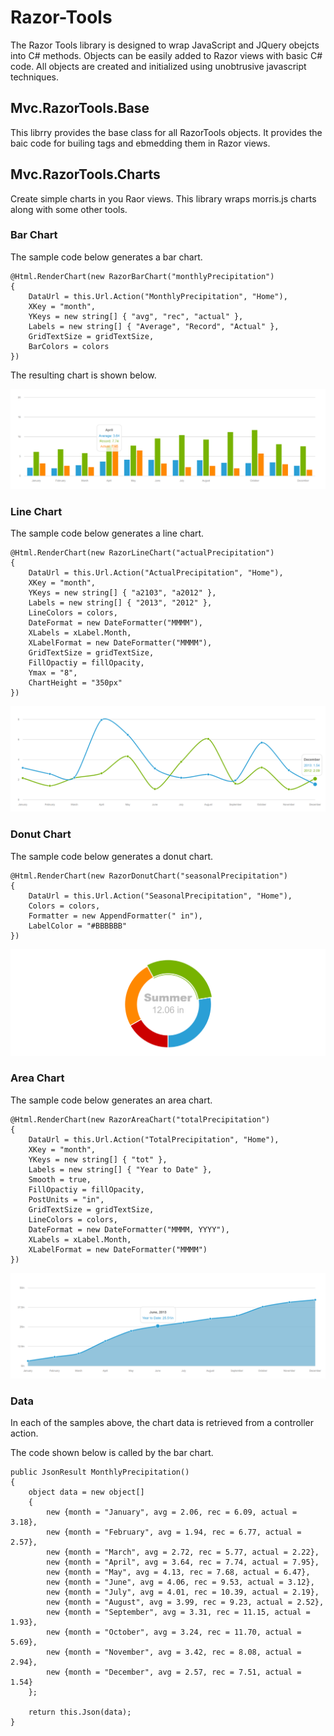 # Razor-Tools
The Razor Tools library is designed to wrap JavaScript and JQuery obejcts into C# methods. Objects can be easily added to Razor views with basic C# code. All objects are created and initialized using unobtrusive javascript techniques.

## Mvc.RazorTools.Base
This librry provides the base class for all RazorTools objects. It provides the baic code for builing tags and ebmedding them in Razor views.

## Mvc.RazorTools.Charts
Create simple charts in you Raor views. This library wraps morris.js charts along with some other tools.

### Bar Chart
The sample code below generates a bar chart.

	@Html.RenderChart(new RazorBarChart("monthlyPrecipitation")
	{
		DataUrl = this.Url.Action("MonthlyPrecipitation", "Home"),
		XKey = "month",
		YKeys = new string[] { "avg", "rec", "actual" },
		Labels = new string[] { "Average", "Record", "Actual" },
		GridTextSize = gridTextSize,
		BarColors = colors
	})

The resulting chart is shown below.

![Bar Chart](https://github.com/porrey/Razor-Tools/raw/master/Images/chart-sample-1.png)

### Line Chart
The sample code below generates a line chart.

	@Html.RenderChart(new RazorLineChart("actualPrecipitation")
	{
		DataUrl = this.Url.Action("ActualPrecipitation", "Home"),
		XKey = "month",
		YKeys = new string[] { "a2103", "a2012" },
		Labels = new string[] { "2013", "2012" },
		LineColors = colors,
		DateFormat = new DateFormatter("MMMM"),
		XLabels = xLabel.Month,
		XLabelFormat = new DateFormatter("MMMM"),
		GridTextSize = gridTextSize,
		FillOpactiy = fillOpacity,
		Ymax = "8",
		ChartHeight = "350px"
	})

![Line Chart](https://github.com/porrey/Razor-Tools/raw/master/Images/chart-sample-2.png)

### Donut Chart
The sample code below generates a donut chart.

	@Html.RenderChart(new RazorDonutChart("seasonalPrecipitation")
	{
		DataUrl = this.Url.Action("SeasonalPrecipitation", "Home"),
		Colors = colors,
		Formatter = new AppendFormatter(" in"),
		LabelColor = "#BBBBBB"
	})

![Donut Chart](https://github.com/porrey/Razor-Tools/raw/master/Images/chart-sample-3.png)

### Area Chart
The sample code below generates an area chart.

	@Html.RenderChart(new RazorAreaChart("totalPrecipitation")
	{
		DataUrl = this.Url.Action("TotalPrecipitation", "Home"),
		XKey = "month",
		YKeys = new string[] { "tot" },
		Labels = new string[] { "Year to Date" },
		Smooth = true,
		FillOpactiy = fillOpacity,
		PostUnits = "in",
		GridTextSize = gridTextSize,
		LineColors = colors,
		DateFormat = new DateFormatter("MMMM, YYYY"),
		XLabels = xLabel.Month,
		XLabelFormat = new DateFormatter("MMMM")
	})

![Area Chart](https://github.com/porrey/Razor-Tools/raw/master/Images/chart-sample-4.png)

### Data

In each of the samples above, the chart data is retrieved from a controller action.

The code shown below is called by the bar chart.

	public JsonResult MonthlyPrecipitation()
	{
		object data = new object[]
		{
			new {month = "January", avg = 2.06, rec = 6.09, actual = 3.18},
			new {month = "February", avg = 1.94, rec = 6.77, actual = 2.57},
			new {month = "March", avg = 2.72, rec = 5.77, actual = 2.22},
			new {month = "April", avg = 3.64, rec = 7.74, actual = 7.95},
			new {month = "May", avg = 4.13, rec = 7.68, actual = 6.47},
			new {month = "June", avg = 4.06, rec = 9.53, actual = 3.12},
			new {month = "July", avg = 4.01, rec = 10.39, actual = 2.19},
			new {month = "August", avg = 3.99, rec = 9.23, actual = 2.52},
			new {month = "September", avg = 3.31, rec = 11.15, actual = 1.93},
			new {month = "October", avg = 3.24, rec = 11.70, actual = 5.69},
			new {month = "November", avg = 3.42, rec = 8.08, actual = 2.94},
			new {month = "December", avg = 2.57, rec = 7.51, actual = 1.54}
		};
	
		return this.Json(data);
	}
